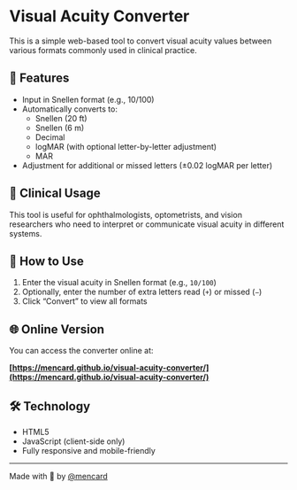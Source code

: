 # Visual Acuity Converter

This is a simple web-based tool to convert visual acuity values between various formats commonly used in clinical practice.

## 🔁 Features

- Input in Snellen format (e.g., 10/100)
- Automatically converts to:
  - Snellen (20 ft)
  - Snellen (6 m)
  - Decimal
  - logMAR (with optional letter-by-letter adjustment)
  - MAR
- Adjustment for additional or missed letters (±0.02 logMAR per letter)

## 🧠 Clinical Usage

This tool is useful for ophthalmologists, optometrists, and vision researchers who need to interpret or communicate visual acuity in different systems.

## 📱 How to Use

1. Enter the visual acuity in Snellen format (e.g., `10/100`)
2. Optionally, enter the number of extra letters read (`+`) or missed (`−`)
3. Click “Convert” to view all formats

## 🌐 Online Version

You can access the converter online at:

**[https://mencard.github.io/visual-acuity-converter/](https://mencard.github.io/visual-acuity-converter/)**

## 🛠️ Technology

- HTML5
- JavaScript (client-side only)
- Fully responsive and mobile-friendly

---

Made with 💙 by [@mencard](https://github.com/mencard)
